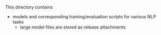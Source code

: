This directory contains 

* models and corresponding training/evaluation scripts for various NLP tasks
    - large model files are stored as release attachments
